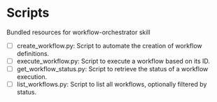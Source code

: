 # Scripts

Bundled resources for workflow-orchestrator skill

- [ ] create_workflow.py: Script to automate the creation of workflow definitions.
- [ ] execute_workflow.py: Script to execute a workflow based on its ID.
- [ ] get_workflow_status.py: Script to retrieve the status of a workflow execution.
- [ ] list_workflows.py: Script to list all workflows, optionally filtered by status.
